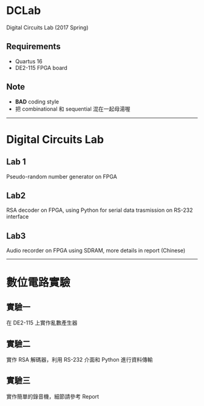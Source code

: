# DCLab
Digital Circuits Lab (2017 Spring)

## Requirements
* Quartus 16
* DE2-115 FPGA board

## Note
* **BAD** coding style
* 把 combinational 和 sequential 混在一起母湯喔

---
# Digital Circuits Lab

## Lab 1
Pseudo-random number generator on FPGA

## Lab2
RSA decoder on FPGA, using Python for serial data trasmission on RS-232 interface

## Lab3
Audio recorder on FPGA using SDRAM, more details in report (Chinese)

---
# 數位電路實驗

## 實驗一
在 DE2-115 上實作亂數產生器

## 實驗二
實作 RSA 解碼器，利用 RS-232 介面和 Python 進行資料傳輸

## 實驗三
實作簡單的錄音機，細節請參考 Report
